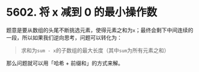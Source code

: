 # 5602. 将 x 减到 0 的最小操作数

题意是要从数组的头尾不断挑选元素，使得元素之和为`x`；最终会剩下中间连续的一段，所以如果我们逆向思考，问题可以转化为：

> 求和为`sum - x`的子数组的最大长度（其中`sum`为所有元素之和）

那么问题就可以用「哈希 + 前缀和」的方式来解。
